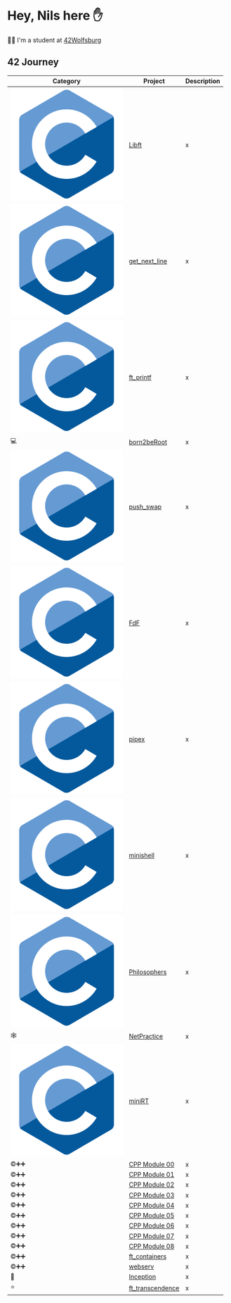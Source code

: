 # Hey, Nils here ✋

👨‍🎓 I'm a student at [42Wolfsburg](https://42wolfsburg.de/)

## 42 Journey

Category | Project | Description
--- | --- | ---
![alt text][c_logo] | [Libft](https://github.com/noster002/Libft) | x
![alt text][c_logo] | [get_next_line](https://github.com/noster002/get_next_line) | x
![alt text][c_logo] | [ft_printf](https://github.com/noster002/ft_printf) | x
💻 | [born2beRoot](https://github.com/noster002/born2beRoot) | x
![alt text][c_logo] | [push_swap](https://github.com/noster002/push_swap) | x
![alt text][c_logo] | [FdF](https://github.com/noster002/FdF) | x
![alt text][c_logo] | [pipex](https://github.com/noster002/pipex) | x
![alt text][c_logo] | [minishell](https://github.com/noster002/minishell) | x
![alt text][c_logo] | [Philosophers](https://github.com/noster002/Philosophers) | x
🕸️ | [NetPractice](https://github.com/noster002/NetPractice) | x
![alt text][c_logo] | [miniRT](https://github.com/noster002/miniRT) | x
©️➕➕ | [CPP Module 00](https://github.com/noster002/CPP-Module-00) | x
©️➕➕ | [CPP Module 01](https://github.com/noster002/CPP-Module-01) | x
©️➕➕ | [CPP Module 02](https://github.com/noster002/CPP-Module-02) | x
©️➕➕ | [CPP Module 03](https://github.com/noster002/CPP-Module-03) | x
©️➕➕ | [CPP Module 04](https://github.com/noster002/CPP-Module-04) | x
©️➕➕ | [CPP Module 05](https://github.com/noster002/CPP-Module-05) | x
©️➕➕ | [CPP Module 06](https://github.com/noster002/CPP-Module-06) | x
©️➕➕ | [CPP Module 07](https://github.com/noster002/CPP-Module-07) | x
©️➕➕ | [CPP Module 08](https://github.com/noster002/CPP-Module-08) | x
©️➕➕ | [ft_containers](https://github.com/noster002/ft_containers) | x
©️➕➕ | [webserv](https://github.com/noster002/webserv) | x
🐳 | [Inception](https://github.com/noster002/Inception) | x
⭐ | [ft_transcendence](https://github.com/noster002/ft_transcendence) | x

[c_logo]: https://github.com/devicons/devicon/blob/master/icons/c/c-original.svg

<!--
**noster002/noster002** is a ✨ _special_ ✨ repository because its `README.md` (this file) appears on your GitHub profile.

Here are some ideas to get you started:

- 🔭 I’m currently working on ...
- 🌱 I’m currently learning ...
- 👯 I’m looking to collaborate on ...
- 🤔 I’m looking for help with ...
- 💬 Ask me about ...
- 📫 How to reach me: ...
- 😄 Pronouns: ...
- ⚡ Fun fact: ...
-->
